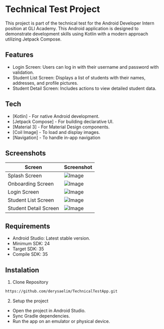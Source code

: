 # Technical Test Project
This project is part of the technical test for the Android Developer Intern position at GLI Academy. This Android application is designed to demonstrate development skills using Kotlin with a modern approach utilizing Jetpack Compose.

## Features

- Login Screen: Users can log in with their username and password with validation.
- Student List Screen: Displays a list of students with their names, addresses, and profile pictures.
- Student Detail Screen: Includes actions to view detailed student data.

## Tech

- [Kotlin] - For native Android development.
- [Jetpack Compose] - For building declarative UI.
- [Material 3] - For Material Design components.
- [Coil Image] - To load and display images.
- [Navigation] - To handle in-app navigation

## Screenshots

| Screen | Screenshot |
| ------ | ------ |
| Splash Screen | ![Image](https://github.com/user-attachments/assets/d2591a5e-dace-40d3-8361-e34a7fbc7914) |
| Onboarding Screen | ![Image](https://github.com/user-attachments/assets/1eee7048-d9eb-4dd3-832a-ac31b9df4e18) |
| Login Screen | ![Image](https://github.com/user-attachments/assets/213f4a64-47d4-46a0-bcec-5d915b1474fb) |
| Student List Screen | ![Image](https://github.com/user-attachments/assets/72fb67cd-5d2c-4dee-925b-7db51c123571) |
| Student Detail Screen | ![Image](https://github.com/user-attachments/assets/ef5be9cc-12c4-4ca9-9664-f1cd0c6adaf2) |

## Requirements

- Android Studio: Latest stable version.
- Minimum SDK: 24
- Target SDK: 35
- Compile SDK: 35

## Instalation
1. Clone Repository
```sh
https://github.com/derysaelim/TechnicalTestApp.git
```
2. Setup the project
- Open the project in Android Studio.
- Sync Gradle dependencies.
- Run the app on an emulator or physical device.
